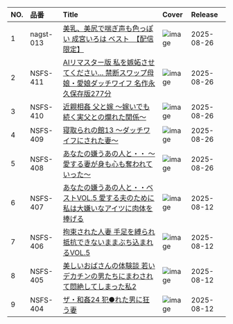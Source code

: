 |NO.|品番|Title|Cover|Release|
|:---|:---|:---|:---|:---|
1|nagst-013|[美乳、美尻で喘ぎ声も色っぽい 成宮いろは ベスト　【配信限定】](https://www.avmoive.top/index.php/archives/53081/)|![image](https://www.nagae-style.com/wp/wp-content/uploads/2025/07/nagst00013_4.jpg)|2025-08-26
2|NSFS-411|[AIリマスター版 私を嫉妬させてください… 禁断スワップ母娘・愛娘ダッチワイフ 名作永久保存版277分](https://www.avmoive.top/index.php/archives/53080/)|![image](https://www.nagae-style.com/wp/wp-content/uploads/2025/07/NSFS-411.jpg)|2025-08-26
3|NSFS-410|[近親相姦 父と嫁 ～嫁いでも続く実父との爛れた関係～](https://www.avmoive.top/index.php/archives/53077/)|![image](https://www.nagae-style.com/wp/wp-content/uploads/2025/07/NSFS-410-2.jpg)|2025-08-26
4|NSFS-409|[寝取られの館13 ～ダッチワイフにされた妻～](https://www.avmoive.top/index.php/archives/53076/)|![image](https://www.nagae-style.com/wp/wp-content/uploads/2025/07/NSFS-409-03-1.jpg)|2025-08-26
5|NSFS-408|[あなたの嫌うあの人と・・ ～愛する妻が身も心も奪われていった～](https://www.avmoive.top/index.php/archives/53075/)|![image](https://www.nagae-style.com/wp/wp-content/uploads/2025/07/NSFS-408.jpg)|2025-08-26
6|NSFS-407|[あなたの嫌うあの人と・・ベストVOL.5 愛する夫のために私は大嫌いなアイツに肉体を捧げる](https://www.avmoive.top/index.php/archives/53079/)|![image](https://www.nagae-style.com/wp/wp-content/uploads/2025/07/NSFS-407.jpg)|2025-08-12
7|NSFS-406|[拘束された人妻 手足を縛られ抵抗できないままぶち込まれるVOL.5](https://www.avmoive.top/index.php/archives/53078/)|![image](https://www.nagae-style.com/wp/wp-content/uploads/2025/07/NSFS-406.jpg)|2025-08-12
8|NSFS-405|[美しいおばさんの体験談 若いデカチンの男たちにまわされて悶絶してしまった私2](https://www.avmoive.top/index.php/archives/53074/)|![image](https://www.nagae-style.com/wp/wp-content/uploads/2025/07/NSFS-405.jpg)|2025-08-12
9|NSFS-404|[ザ・和姦24 犯●れた男に狂う妻](https://www.avmoive.top/index.php/archives/53073/)|![image](https://www.nagae-style.com/wp/wp-content/uploads/2025/07/NSFS-404.jpg)|2025-08-12